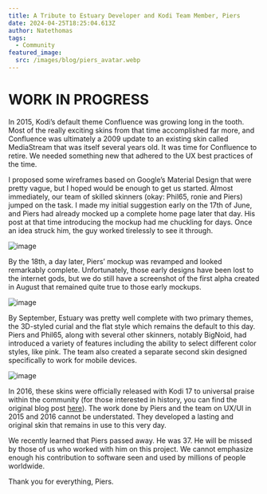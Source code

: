 ```yaml
---
title: A Tribute to Estuary Developer and Kodi Team Member, Piers
date: 2024-04-25T18:25:04.613Z
author: Natethomas
tags:
  - Community
featured_image:
  src: /images/blog/piers_avatar.webp
---
```

# **WORK IN PROGRESS**

In 2015, Kodi’s default theme Confluence was growing long in the tooth. Most of the really exciting skins from that time accomplished far more, and Confluence was ultimately a 2009 update to an existing skin called MediaStream that was itself several years old. It was time for Confluence to retire. We needed something new that adhered to the UX best practices of the time. 

I proposed some wireframes based on Google’s Material Design that were pretty vague, but I hoped would be enough to get us started. Almost immediately, our team of skilled skinners (okay: Phil65, ronie and Piers) jumped on the task. I made my initial suggestion early on the 17th of June, and Piers had already mocked up a complete home page later that day. His post at that time introducing the mockup had me chuckling for days. Once an idea struck him, the guy worked tirelessly to see it through.

![image](https://github.com/xbmc/blog/assets/6093716/98299fae-1eb8-43ce-8e10-6fb483d96fee)

By the 18th, a day later, Piers’ mockup was revamped and looked remarkably complete. Unfortunately, those early designs have been lost to the internet gods, but we do still have a screenshot of the first alpha created in August that remained quite true to those early mockups. 

![image](https://github.com/xbmc/blog/assets/6093716/97113254-a826-403c-9a03-f7a6c1483cac)

By September, Estuary was pretty well complete with two primary themes, the 3D-styled curial and the flat style which remains the default to this day. Piers and Phil65, along with several other skinners, notably BigNoid, had introduced a variety of features including the ability to select different color styles, like pink. The team also created a separate second skin designed specifically to work for mobile devices. 

![image](https://github.com/xbmc/blog/assets/6093716/6fa5a83d-ff69-4709-9a2e-e8550bf462e9)

In 2016, these skins were officially released with Kodi 17 to universal praise within the community (for those interested in history, you can find the original blog post [here](https://kodi.tv/article/brand-new-look-future-kodi-versions/)). The work done by Piers and the team on UX/UI in 2015 and 2016 cannot be understated. They developed a lasting and original skin that remains in use to this very day. 

We recently learned that Piers passed away. He was 37. He will be missed by those of us who worked with him on this project. We cannot emphasize enough his contribution to software seen and used by millions of people worldwide. 

Thank you for everything, Piers.